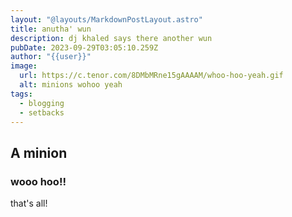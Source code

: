 ```yaml
---
layout: "@layouts/MarkdownPostLayout.astro"
title: anutha' wun
description: dj khaled says there another wun
pubDate: 2023-09-29T03:05:10.259Z
author: "{{user}}"
image:
  url: https://c.tenor.com/8DMbMRne15gAAAAM/whoo-hoo-yeah.gif
  alt: minions wohoo yeah
tags:
  - blogging
  - setbacks
---
```

## A minion
### wooo hoo!!
that's all!